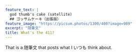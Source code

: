 ```yaml
---
feature_text: | 
  god thumb's cake (satellite)
  ## ゴッサムケーキ（出張版）
feature_image: "https://picsum.photos/1300/400?image=989"
excerpt: "随筆文"
title: What's the 411?
---
```


That is a 随筆文 that posts what I いつも think about.


